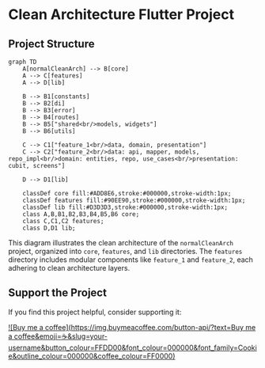 # Clean Architecture Flutter Project

## Project Structure

```mermaid
graph TD
    A[normalCleanArch] --> B[core]
    A --> C[features]
    A --> D[lib]

    B --> B1[constants]
    B --> B2[di]
    B --> B3[error]
    B --> B4[routes]
    B --> B5["shared<br/>models, widgets"]
    B --> B6[utils]

    C --> C1["feature_1<br/>data, domain, presentation"]
    C --> C2["feature_2<br/>data: api, mapper, models, repo_impl<br/>domain: entities, repo, use_cases<br/>presentation: cubit, screens"]

    D --> D1[lib]

    classDef core fill:#ADD8E6,stroke:#000000,stroke-width:1px;
    classDef features fill:#90EE90,stroke:#000000,stroke-width:1px;
    classDef lib fill:#D3D3D3,stroke:#000000,stroke-width:1px;
    class A,B,B1,B2,B3,B4,B5,B6 core;
    class C,C1,C2 features;
    class D,D1 lib;
```

This diagram illustrates the clean architecture of the `normalCleanArch` project, organized into `core`, `features`, and `lib` directories. The `features` directory includes modular components like `feature_1` and `feature_2`, each adhering to clean architecture layers.

## Support the Project

If you find this project helpful, consider supporting it:

[![Buy me a coffee](https://img.buymeacoffee.com/button-api/?text=Buy me a coffee&emoji=☕&slug=your-username&button_colour=FFDD00&font_colour=000000&font_family=Cookie&outline_colour=000000&coffee_colour=FF0000)](https://buymeacoffee.com/your-username)